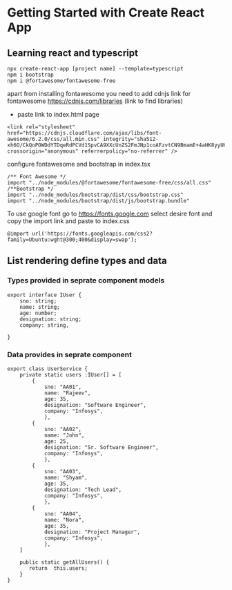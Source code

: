# Getting Started with Create React App 
## Learning react and typescript

```script
npx create-react-app [project name] --template=typescript
npm i bootstrap 
npm i @fortawesome/fontawesome-free
```
apart from installing fontawesome you need to add cdnjs link for fontawesome
https://cdnjs.com/libraries (link to find libraries)

- paste link to index.html page 
```script
<link rel="stylesheet" href="https://cdnjs.cloudflare.com/ajax/libs/font-awesome/6.2.0/css/all.min.css" integrity="sha512-xh6O/CkQoPOWDdYTDqeRdPCVd1SpvCA9XXcUnZS2FmJNp1coAFzvtCN9BmamE+4aHK8yyUHUSCcJHgXloTyT2A==" crossorigin="anonymous" referrerpolicy="no-referrer" />
```
configure fontawesome and bootstrap in index.tsx
```script
/** Font Awesome */
import "../node_modules/@fortawesome/fontawesome-free/css/all.css"
/**Bootstrap */
import "../node_modules/bootstrap/dist/css/bootstrap.css"
import "../node_modules/bootstrap/dist/js/bootstrap.bundle"
```

To use google font go to https://fonts.google.com
select desire font and copy the import link and paste to index.css
```script
@import url('https://fonts.googleapis.com/css2?family=Ubuntu:wght@300;400&display=swap');
```

## List rendering define types and data
### Types provided in seprate component models
```script
export interface IUser {
    sno: string;
    name: string;
    age: number;
    designation: string;
    company: string,

}
```
### Data provides in seprate component
```script
export class UserService {
    private static users :IUser[] = [
        {
            sno: "AA01",
            name: "Rajeev",
            age: 35,
            designation: "Software Engineer",
            company: "Infosys",
            },
        {
            sno: "AA02",
            name: "John",
            age: 25,
            designation: "Sr. Software Engineer",
            company: "Infosys",
            },   
        {
            sno: "AA03",
            name: "Shyam",
            age: 35,
            designation: "Tech Lead",
            company: "Infosys",        
            },
        {
            sno: "AA04",
            name: "Nora",
            age: 35,
            designation: "Project Manager",
            company: "Infosys",        
            },
    ]

    public static getAllUsers() {
       return  this.users;
    }
}
```